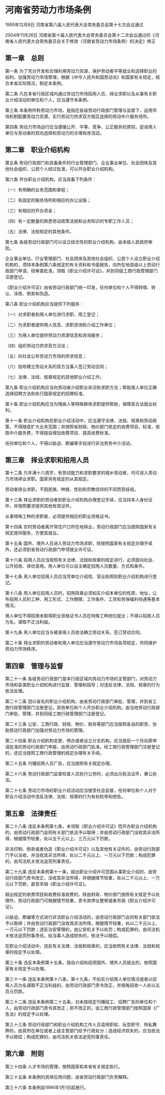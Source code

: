 # 河南省劳动力市场条例

1995年12月8日 河南省第八届人民代表大会常务委员会第十七次会议通过

2004年11月26日 河南省第十届人民代表大会常务委员会第十二次会议通过的《河南省人民代表大会常务委员会关于修改〈河南省劳动力市场条例〉的决定》修正

<!-- INFO END -->

## 第一章　总则

第一条 为了充分开发和合理利用劳动力资源，保护劳动者平等就业和选择职业的权利，加强劳动力市场管理，根据《中华人民共和国劳动法》和国家有关规定，结合本省实际情况，制定本条例。

第二条 凡在本省行政区域内通过劳动力市场招用人员、择业求职以及从事有关职业介绍活动的单位和个人，应当遵守本条例。

第三条 本条例所称劳动力市场，是指在各级劳动行政部门管理与监督下，运用市场机制配置劳动力资源，实行劳动力供求双方相互选择的劳动中介服务场所。

第四条 劳动力市场运行应当遵循公开、平等、竞争、公正服务的原则，促进用人单位与劳动者的双向选择和劳动力的合理有序流动。

## 第二章　职业介绍机构

第五条 劳动行政部门和具备条件的行业管理部门、企业事业单位、社会团体及其他社会组织、公民个人经过批准，可以开办职业介绍机构。

第六条 开办职业介绍机构，应当具备下列条件：

（一）有明确的业务范围和章程；

（二）有固定的服务场所和相应的办公设施；

（三）有相应的开办资金；

（四）有一定数量的熟悉劳动政策法规和业务知识的专职工作人员；

（五）法律、法规规定的其他条件。

第七条 各级劳动行政部门可以设立综合性的职业介绍机构，由本级人民政府审批。

企业事业单位、行业管理部门、社会团体及其他社会组织、公民个人设立职业介绍机构的，须持本条例第六条规定的有关资料和书面报告，向所在地县级以上劳动行政部门申请，经审查批准，领取《职业介绍许可证》，并到同级工商行政管理部门注册登记。

《职业介绍许可证》由省劳动行政部门统一印发，任何单位和个人不得转借、转让、涂改、倒卖和伪造。

第八条 职业介绍机构应当提供下列服务：

（一）对求职者和用人单位进行求职、用工登记；

（二）为求职者提供用人信息、求职咨询和介绍工作单位；

（三）为用人单位提供劳动力资源信息和咨询服务；

（四）组织劳动力供求双方洽谈；

（五）向社会公布劳动力市场的供求信息；

（六）指导建立劳动关系的双方当事人签订劳动合同；

（七）法律、法规、规章规定的其他职业介绍工作。

第九条 职业介绍机构应当向劳动者介绍职业状况和求职方法；帮助用人单位正确选择招聘方法和执行国家规定的招聘标准。

第十条 职业介绍机构应当为残疾人等特殊群体求职提供帮助，保障其合法就业权利。

第十一条 职业介绍机构在职业介绍活动中，应当遵守法律、法规、规章和劳动政策，不得随意扩大业务范围；并按照省财政、物价部门核定的收费项目、标准，收取中介服务费，不得擅自增加收费项目、提高收费标准。

任何单位和个人，不得以胁迫、欺骗等手段进行非法劳务中介活动。

## 第三章　择业求职和招用人员

第十二条 凡年满十六周岁、有劳动能力和求职要求的城乡劳动者，均可进入劳动力市场择业求职。国家另有规定的从其规定。

劳动者择业求职，不因民族、种族、性别和宗教信仰的不同而受歧视。

第十三条 择业求职的劳动者到职业介绍机构办理登记手续，应当持本人身份证件，并按照要求提供其他有效证件。

从事特殊工种的求职者，必须提供相应的职业资格证书。

第十四条 农村劳动者离开常住户口所在地择业，劳动行政部门应当按照国家有关规定提供服务，方便其就业。

第十五条 国外、境外人员进入劳动力市场求职，除按照国家有关规定办理手续外，还必须到省劳动行政部门申领就业许可证。

第十六条 招用人员应当按照有关法律、法规和规章的规定进行，必须面向社会、公开招收、择优录用。用人单位可以自主确定招用人员数量、方式和条件。

第十七条 用人单位招用人员应当凭单位介绍信、营业执照到职业介绍机构进行登记。

第十八条 用人单位招用人员时，招用简章必须如实介绍本单位的性质、地址，公布招用人员的工种、用工形式、工作期限、工作条件、工资和劳保福利待遇等基本情况。

用人单位不得招用未取得职业资格证书人员在特殊工种岗位就业；不得以招用人员为名，谋取不正当利益。

第十九条 用人单位应当与被录用人员依法确立劳动关系，签订劳动合同。

第二十条 择业求职的劳动者和用人单位应当遵守劳动力市场各项规定，共同维护劳动力市场秩序。

## 第四章　管理与监督

第二十一条 各级劳动行政部门是本行政区域内劳动力市场的主管部门，对劳动力市场和各类职业介绍机构进行监督、管理和指导；对违反法律、法规、规章的行为依法处理。

第二十二条 冠以省名的职业介绍机构，由省劳动行政部门审批、管理，并到省工商行政管理部门注册登记。其他单位和个人开办职业介绍机构，由当地劳动行政部门审批、管理，并到同级工商行政管理部门注册登记。

第二十三条 公安、工商行政、财政、物价、税务等部门应当按照各自的职责，协助劳动行政部门加强对劳动力市场的管理。

第二十四条 职业介绍机构变更、停办或者设立分支机构，应当提前一个月向原申请批准的劳动行政部门申报，由劳动行政部门批准。经工商行政管理部门注册登记的，还应当按照工商行政管理的规定办理有关手续。

第二十五条 刊播招用人员广告，应当按照有关规定办理。

第二十六条 劳动行政部门监督检查人员执行公务时，必须出示执法证件，秉公执法。

第二十七条 劳动力市场的职业介绍活动应当接受社会监督，任何单位和个人对于职业介绍活动中违反法律、法规、规章的行为有权检举和控告。

## 第五章　法律责任

第二十八条 违反本条例第七条，未领取《职业介绍许可证》而开办职业介绍机构的，由劳动行政部门会同有关部门依法予以取缔；并由劳动行政部门没收其非法所得，根据情节轻重，处以五千元以上、三万元以下罚款。

非法印制、倒卖或者伪造《职业介绍许可证》以及其他有关证件的，由劳动行政部门予以没收，并没收其非法所得，处以二千元以上、一万元以下罚款；构成犯罪的，由司法机关依法追究刑事责任。

第二十九条 违反本条例第十一条，超出职业介绍许可范围从事职业介绍的，由劳动行政部门责令改正，没收其非法所得，并根据情节轻重，处以二千元以上、一万元以下罚款，直至吊销《职业介绍许可证》。

超出规定的收费项目和收费标准收费的，除由财政、物价部门按照有关规定予以处理外，劳动行政部门可根据情节轻重，责令其停业整顿或者吊销《职业介绍许可证》。

以胁迫、欺骗等方式进行非法职业介绍活动的，由劳动行政部门会同有关部门依法予以取缔；并由劳动行政部门没收其非法所得，根据情节轻重，处以二千元以上、一万元以下罚款；违反治安管理的，由公安机关予以处罚；构成犯罪的，由司法机关依法追究刑事责任。给当事人造成损失的，依法予以赔偿。

在职业介绍活动中，违反有关法律、法规和规章的，应当依照有关法律、法规和规章的规定予以处理。

第三十条 违反本条例第十五条，擅自介绍和招用国外、境外人员就业的，依照国家有关规定予以处理。

第三十一条 违反本条例第十八条、第十九条，不如实介绍用人单位情况或者以招用人员为名谋取不正当利益的，由劳动行政部门责令改正，并按每招收一人处以五百元罚款。

第三十二条 违反本条例第二十五条，对未按规定刊播招工、招聘广告的单位和个人，由劳动行政部门责令其改正；拒不改正的，由工商行政管理部门按照国家《广告法》的规定予以处理。

第三十三条 劳动行政部门和职业介绍机构工作人员滥用职权、玩忽职守、徇私舞弊的，由其所在单位或者上级主管部门给予行政处分；造成经济损失的，应当依法予以赔偿；构成犯罪的，由司法机关依法追究刑事责任。

## 第六章　附则

第三十四条 人才市场的管理，按照国家和本省有关规定执行。

第三十五条 本条例的具体应用问题，由省劳动行政部门负责解释。

第三十六条 本条例自1996年1月1日起施行。